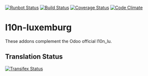 [![Runbot Status](https://runbot.odoo-community.org/runbot/badge/flat/123/8.0.svg)](https://runbot.odoo-community.org/runbot/repo/github-com-oca-l10n-luxemburg-123)
[![Build Status](https://travis-ci.org/OCA/l10n-luxemburg.svg?branch=8.0)](https://travis-ci.org/OCA/l10n-luxemburg)
[![Coverage Status](https://coveralls.io/repos/OCA/l10n-luxemburg/badge.svg?branch=8.0)](https://coveralls.io/r/OCA/l10n-luxemburg?branch=8.0)
[![Code Climate](https://codeclimate.com/github/OCA/l10n-luxemburg/badges/gpa.svg)](https://codeclimate.com/github/OCA/l10n-luxemburg)

l10n-luxemburg
==============

These addons complement the Odoo official l10n_lu.


Translation Status
------------------
[![Transifex Status](https://www.transifex.com/projects/p/OCA-l10n-luxemburg-8-0/chart/image_png)](https://www.transifex.com/projects/p/OCA-l10n-luxemburg-8-0)
